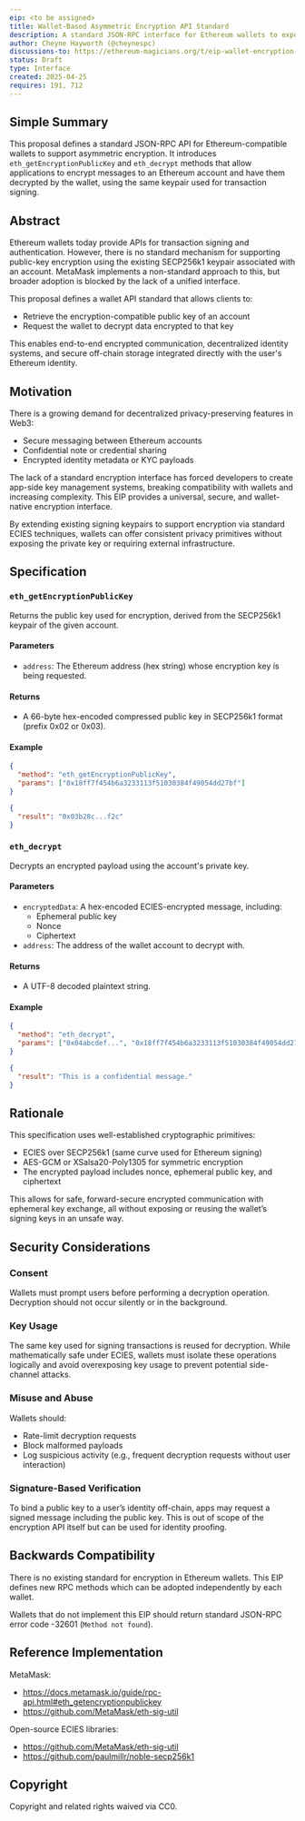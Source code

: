 ```yaml
---
eip: <to be assigned>
title: Wallet-Based Asymmetric Encryption API Standard
description: A standard JSON-RPC interface for Ethereum wallets to expose public encryption keys and decrypt data using account keypairs.
author: Cheyne Hayworth (@cheynespc)
discussions-to: https://ethereum-magicians.org/t/eip-wallet-encryption-api-standard-for-eth-getencryptionpublickey-and-eth-decrypt/0000
status: Draft
type: Interface
created: 2025-04-25
requires: 191, 712
---
```


## Simple Summary

This proposal defines a standard JSON-RPC API for Ethereum-compatible wallets to support asymmetric encryption. It introduces `eth_getEncryptionPublicKey` and `eth_decrypt` methods that allow applications to encrypt messages to an Ethereum account and have them decrypted by the wallet, using the same keypair used for transaction signing.

## Abstract

Ethereum wallets today provide APIs for transaction signing and authentication. However, there is no standard mechanism for supporting public-key encryption using the existing SECP256k1 keypair associated with an account. MetaMask implements a non-standard approach to this, but broader adoption is blocked by the lack of a unified interface.

This proposal defines a wallet API standard that allows clients to:
- Retrieve the encryption-compatible public key of an account
- Request the wallet to decrypt data encrypted to that key

This enables end-to-end encrypted communication, decentralized identity systems, and secure off-chain storage integrated directly with the user's Ethereum identity.

## Motivation

There is a growing demand for decentralized privacy-preserving features in Web3:
- Secure messaging between Ethereum accounts
- Confidential note or credential sharing
- Encrypted identity metadata or KYC payloads

The lack of a standard encryption interface has forced developers to create app-side key management systems, breaking compatibility with wallets and increasing complexity. This EIP provides a universal, secure, and wallet-native encryption interface.

By extending existing signing keypairs to support encryption via standard ECIES techniques, wallets can offer consistent privacy primitives without exposing the private key or requiring external infrastructure.

## Specification

### `eth_getEncryptionPublicKey`

Returns the public key used for encryption, derived from the SECP256k1 keypair of the given account.

#### Parameters

- `address`: The Ethereum address (hex string) whose encryption key is being requested.

#### Returns

- A 66-byte hex-encoded compressed public key in SECP256k1 format (prefix 0x02 or 0x03).

#### Example

```json
{
  "method": "eth_getEncryptionPublicKey",
  "params": ["0x18ff7f454b6a3233113f51030384f49054dd27bf"]
}
```

```json
{
  "result": "0x03b28c...f2c"
}
```

### `eth_decrypt`

Decrypts an encrypted payload using the account's private key.

#### Parameters

- `encryptedData`: A hex-encoded ECIES-encrypted message, including:
  - Ephemeral public key
  - Nonce
  - Ciphertext
- `address`: The address of the wallet account to decrypt with.

#### Returns

- A UTF-8 decoded plaintext string.

#### Example

```json
{
  "method": "eth_decrypt",
  "params": ["0x04abcdef...", "0x18ff7f454b6a3233113f51030384f49054dd27bf"]
}
```

```json
{
  "result": "This is a confidential message."
}
```

## Rationale

This specification uses well-established cryptographic primitives:

- ECIES over SECP256k1 (same curve used for Ethereum signing)
- AES-GCM or XSalsa20-Poly1305 for symmetric encryption
- The encrypted payload includes nonce, ephemeral public key, and ciphertext

This allows for safe, forward-secure encrypted communication with ephemeral key exchange, all without exposing or reusing the wallet’s signing keys in an unsafe way.

## Security Considerations

### Consent

Wallets must prompt users before performing a decryption operation. Decryption should not occur silently or in the background.

### Key Usage

The same key used for signing transactions is reused for decryption. While mathematically safe under ECIES, wallets must isolate these operations logically and avoid overexposing key usage to prevent potential side-channel attacks.

### Misuse and Abuse

Wallets should:
- Rate-limit decryption requests
- Block malformed payloads
- Log suspicious activity (e.g., frequent decryption requests without user interaction)

### Signature-Based Verification

To bind a public key to a user’s identity off-chain, apps may request a signed message including the public key. This is out of scope of the encryption API itself but can be used for identity proofing.

## Backwards Compatibility

There is no existing standard for encryption in Ethereum wallets. This EIP defines new RPC methods which can be adopted independently by each wallet.

Wallets that do not implement this EIP should return standard JSON-RPC error code -32601 (`Method not found`).

## Reference Implementation

MetaMask:
- https://docs.metamask.io/guide/rpc-api.html#eth_getencryptionpublickey
- https://github.com/MetaMask/eth-sig-util

Open-source ECIES libraries:
- https://github.com/MetaMask/eth-sig-util
- https://github.com/paulmillr/noble-secp256k1

## Copyright

Copyright and related rights waived via CC0.
